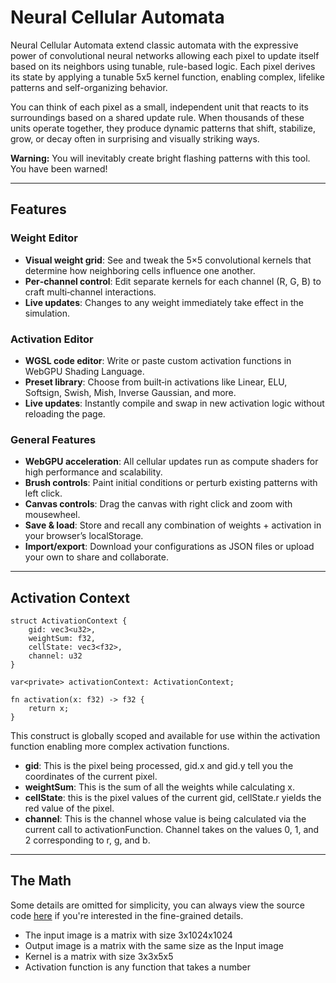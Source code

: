 # Neural Cellular Automata
Neural Cellular Automata extend classic automata with the expressive power of convolutional neural networks allowing each pixel to update itself based on its neighbors using tunable, rule-based logic. Each pixel derives its state by applying a tunable 5x5 kernel function, enabling complex, lifelike patterns and self-organizing behavior. 

You can think of each pixel as a small, independent unit that reacts to its surroundings based on a shared update rule. When thousands of these units operate together, they produce dynamic patterns that shift, stabilize, grow, or decay often in surprising and visually striking ways.

**Warning:** You will inevitably create bright flashing patterns with this tool. You have been warned!

---

## Features

### Weight Editor
- **Visual weight grid**: See and tweak the 5×5 convolutional kernels that determine how neighboring cells influence one another.
- **Per‑channel control**: Edit separate kernels for each channel (R, G, B) to craft multi‑channel interactions.
- **Live updates**: Changes to any weight immediately take effect in the simulation.

### Activation Editor
- **WGSL code editor**: Write or paste custom activation functions in WebGPU Shading Language.
- **Preset library**: Choose from built‑in activations like Linear, ELU, Softsign, Swish, Mish, Inverse Gaussian, and more.
- **Live updates**: Instantly compile and swap in new activation logic without reloading the page.

### General Features
- **WebGPU acceleration**: All cellular updates run as compute shaders for high performance and scalability.
- **Brush controls**: Paint initial conditions or perturb existing patterns with left click.
- **Canvas controls**: Drag the canvas with right click and zoom with mousewheel.
- **Save & load**: Store and recall any combination of weights + activation in your browser’s localStorage.
- **Import/export**: Download your configurations as JSON files or upload your own to share and collaborate.

---
## Activation Context
```wgsl
struct ActivationContext {
    gid: vec3<u32>,
    weightSum: f32,
    cellState: vec3<f32>,
    channel: u32
}

var<private> activationContext: ActivationContext;

fn activation(x: f32) -> f32 {
    return x;
}
```
This construct is globally scoped and available for use within the activation function enabling more complex activation functions.

- **gid**: This is the pixel being processed, gid.x and gid.y tell you the coordinates of the current pixel.
- **weightSum**: This is the sum of all the weights while calculating x.
- **cellState**: this is the pixel values of the current gid, cellState.r yields the red value of the pixel.
- **channel**: This is the channel whose value is being calculated via the current call to activationFunction. Channel takes on the values 0, 1, and 2 corresponding to r, g, and b.

---


## The Math

Some details are omitted for simplicity, you can always view the source code [here](https://github.com/Stermere/Neural-Automata-Playground/) if you're interested in the fine-grained details.

- The input image is a matrix with size 3x1024x1024
- Output image is a matrix with the same size as the Input image
- Kernel is a matrix with size 3x3x5x5
- Activation function is any function that takes a number
